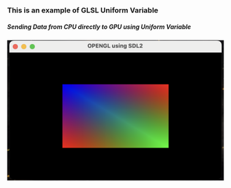 ### This is an example of GLSL Uniform Variable

##### Sending Data from CPU directly to GPU using Uniform Variable

<img src="./outputs/1.png">